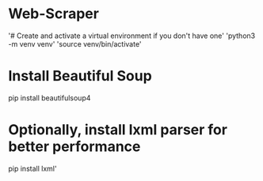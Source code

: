 # Web-Scraper
'# Create and activate a virtual environment if you don't have one'
'python3 -m venv venv'
'source venv/bin/activate'

# Install Beautiful Soup
pip install beautifulsoup4

# Optionally, install lxml parser for better performance
pip install lxml'
